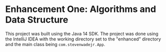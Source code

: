 # Enhancement One: Algorithms and Data Structure

This project was built using the Java 14 SDK. The project was done using
the IntelliJ IDEA with the working directory set to the "enhanced" directory
and the main class being `com.stevenwadejr.App`.
